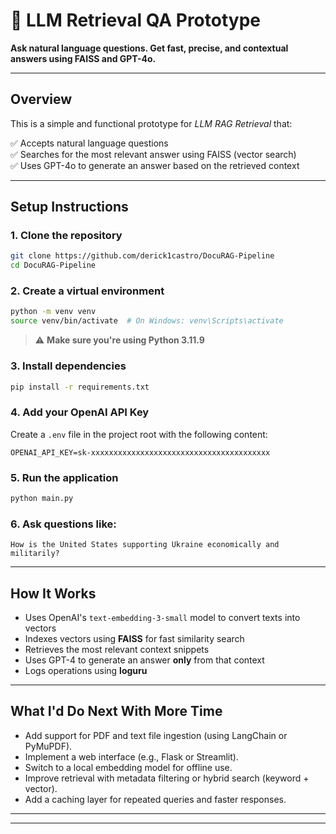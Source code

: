 # 🧠 LLM Retrieval QA Prototype

**Ask natural language questions. Get fast, precise, and contextual answers using FAISS and GPT-4o.**

---

## Overview

This is a simple and functional prototype for _LLM RAG Retrieval_ that:

✅ Accepts natural language questions  
✅ Searches for the most relevant answer using FAISS (vector search)  
✅ Uses GPT-4o to generate an answer based on the retrieved context

---

## Setup Instructions

### 1. Clone the repository

```bash
git clone https://github.com/derick1castro/DocuRAG-Pipeline
cd DocuRAG-Pipeline
```

### 2. Create a virtual environment

```bash
python -m venv venv
source venv/bin/activate  # On Windows: venv\Scripts\activate
```

> ⚠️ **Make sure you're using Python 3.11.9**

### 3. Install dependencies

```bash
pip install -r requirements.txt
```

### 4. Add your OpenAI API Key

Create a `.env` file in the project root with the following content:

```
OPENAI_API_KEY=sk-xxxxxxxxxxxxxxxxxxxxxxxxxxxxxxxxxxxxxxxx
```

### 5. Run the application

```bash
python main.py
```

### 6. Ask questions like:

```
How is the United States supporting Ukraine economically and militarily?
```

---

## How It Works

- Uses OpenAI's `text-embedding-3-small` model to convert texts into vectors
- Indexes vectors using **FAISS** for fast similarity search
- Retrieves the most relevant context snippets
- Uses GPT-4 to generate an answer **only** from that context
- Logs operations using **loguru**

---

## What I'd Do Next With More Time

- Add support for PDF and text file ingestion (using LangChain or PyMuPDF).
- Implement a web interface (e.g., Flask or Streamlit).
- Switch to a local embedding model for offline use.
- Improve retrieval with metadata filtering or hybrid search (keyword + vector).
- Add a caching layer for repeated queries and faster responses.

---

---
